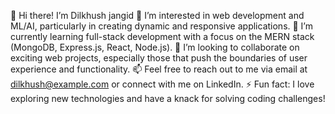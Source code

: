 👋 Hi there! I’m Dilkhush jangid 
👀 I’m interested in web development and ML/AI, particularly in creating dynamic and responsive applications.
🌱 I’m currently learning full-stack development with a focus on the MERN stack (MongoDB, Express.js, React, Node.js).
💞️ I’m looking to collaborate on exciting web projects, especially those that push the boundaries of user experience and functionality.
📫 Feel free to reach out to me via email at dilkhush@example.com or connect with me on LinkedIn.
⚡ Fun fact: I love exploring new technologies and have a knack for solving coding challenges!
